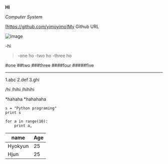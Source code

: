 **HI**

*Computer System*

[https://github.com/yimoyimo]My Github URL

![image](http://cfile3.uf.tistory.com/image/140DCB4C5080BE650BCCC)

-hi
>-one ho
>-two ho
>-three ho

#one
##two
###three
####four
#####five

---------

1.abc
2.def
3.ghi

/hi
/hihi
/hihihi

*hahaha
*hahahaha

```{.python}
s = "Python programing"
print s

for a in range(10):
	print a,

```

name     | Age
-----   | -----
Hyokyun| 25
Hjun   | 25



